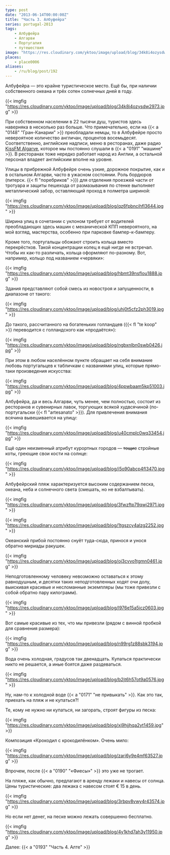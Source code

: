 ```yaml
---
type: post
date: "2013-06-14T00:00:00Z"
title: "Часть 3. Албуфейра"
series: portugal-2013
tags:
    - Албуфейра
    - Алгарви
    - Португалия
    - путешествия
image: "https://res.cloudinary.com/yktoo/image/upload/blog/34k8i4ozysdw2973.jpg"
places:
    - place0006
aliases:
    - /ru/blog/post/192
---
```


Албуфейра — это крайне туристическое место. Ещё бы, при наличии собственного океана и трёх сотен солнечных дней в году.

{{< imgfig "https://res.cloudinary.com/yktoo/image/upload/blog/34k8i4ozysdw2973.jpg" >}}

<!--more-->

При собственном населении в 22 тысячи душ, туристов здесь наверняка в несколько раз больше. Что примечательно, если на {{< a "0148" "Гран-Канарии" >}} преобладали немцы, то в Албуфейре просто невероятное количество англичан, процентов восемьдесят. Соответственно, английские надписи, меню в ресторанах, даже радио [KissFM Algarve](http://www.kissfmalgarve.com/), которое мы постоянно слушали в {{< a "0191" "машине" >}}. В ресторанах тоже нередко работает народ из Англии, а остальной персонал владеет английским вполне на уровне.

Улицы в прибрежной Албуфейре очень узкие, дорожное покрытие, как и в остальном Алгарви, часто в ужасном состоянии. Роль бордюров (питерск. {{< fl "поребриков" >}}) для отделения проезжей части от тротуара и защиты пешехода от размазывания по стенке выполняет металлический забор, оставляющий проход в полметра шириной:

{{< imgfig "https://res.cloudinary.com/yktoo/image/upload/blog/qz6fpbncihfl3644.jpg" >}}

Ширина улиц в сочетании с уклоном требует от водителей преобладающих здесь машин с механической КПП невероятного, на мой взгляд, мастерства, особенно при парковке бампер-к-бамперу.

Кроме того, португальцы обожают строить кольца вместо перекрёстков. Такой концентрации колец я ещё нигде не встречал. Чтобы их как-то различать, кольца оформляют по-разному. Вот, например, кольцо под названием «червяки»:

{{< imgfig "https://res.cloudinary.com/yktoo/image/upload/blog/hbmt39nsflou1888.jpg" >}}

Здания представляют собой смесь из новостроя и запущенности, в диапазоне от такого:

{{< imgfig "https://res.cloudinary.com/yktoo/image/upload/blog/uhj0t5cfz2ph3019.jpg" >}}

До такого, рассчитанного на богатеньких голландцев ({{< fl "te koop" >}} переводится с голландского как «продаётся»):

{{< imgfig "https://res.cloudinary.com/yktoo/image/upload/blog/ngbxnlbn0swb0426.jpg" >}}

При этом в любом населённом пункте обращает на себя внимание любовь португальцев к табличкам с названиями улиц, которые прямо-таки произведения искусства:

{{< imgfig "https://res.cloudinary.com/yktoo/image/upload/blog/4ppwbaam5kp51003.jpg" >}}

Албуфейра, да и весь Алгарви, чуть менее, чем полностью, состоит из ресторанов и сувенирных лавок, торгующих всякой худвсячиной (по-португальски {{< fl "artesanato" >}}). Для привлечения внимания всячина вывешивается на улицу:

{{< imgfig "https://res.cloudinary.com/yktoo/image/upload/blog/u40cmplc0wq33454.jpg" >}}

Ещё один неизменный атрибут курортных городов — ~~тощие~~ стройные коты, греющие свои кости на солнце:

{{< imgfig "https://res.cloudinary.com/yktoo/image/upload/blog/i5o90abcp4fl3470.jpg" >}}

Албуфейрский пляж характеризуется высоким содержанием песка, океана, неба и солнечного света (смешать, но не взбалтывать).

{{< imgfig "https://res.cloudinary.com/yktoo/image/upload/blog/3fwzftp79qwj2971.jpg" >}}

{{< imgfig "https://res.cloudinary.com/yktoo/image/upload/blog/1tgszcy4alzg2252.jpg" >}}

Океанский прибой постоянно снуёт туда-сюда, принося и унося обратно мириады ракушек.

{{< imgfig "https://res.cloudinary.com/yktoo/image/upload/blog/oj3cvvo1tgmn0461.jpg" >}}

Неподготовленному человеку невозможно оставаться к этому равнодушным, и десятки таких неподготовленных ходят очи долу, выискивая красивые и несломанные экземпляры (мы тоже привезли с собой обратно пару килограмм).

{{< imgfig "https://res.cloudinary.com/yktoo/image/upload/blog/l976e15a5icz0603.jpg" >}}

Вот самые красивые из тех, что мы привезли (рядом с винной пробкой для сравнения размера):

{{< imgfig "https://res.cloudinary.com/yktoo/image/upload/blog/n99rg1z88sbk3194.jpg" >}}

Вода очень холодная, градусов так двенадцать. Купаться практически никто не решается, а иные боятся даже раздеваться.

{{< imgfig "https://res.cloudinary.com/yktoo/image/upload/blog/b2jt6h57ot9a0576.jpg" >}}

Ну, нам-то к холодной воде {{< a "0171" "не привыкать" >}}. Как это так, приехать на пляж и не купаться?!

Те, кому не нужно ни купаться, ни загорать, строят фигуры из песка:

{{< imgfig "https://res.cloudinary.com/yktoo/image/upload/blog/xj9hjjhqa2yt1459.jpg" >}}

Композиция «Крокодил с крокодилёнком». Очень мило:

{{< imgfig "https://res.cloudinary.com/yktoo/image/upload/blog/zari6y9e4mf63527.jpg" >}}

Впрочем, после {{< a "0190" "«Фиесы»" >}} это уже не трогает.

На пляже, как обычно, предлагают в аренду лежаки и навесы от солнца. Цены туристические: два лежака с навесом стоят € 15 в день.

{{< imgfig "https://res.cloudinary.com/yktoo/image/upload/blog/3rbpv8vwy4r43574.jpg" >}}

Но если нет денег, на песке можно лежать совершенно бесплатно.

{{< imgfig "https://res.cloudinary.com/yktoo/image/upload/blog/4y1khd7ah3y11950.jpg" >}}

Далее: {{< a "0193" "Часть 4. Алте" >}}
